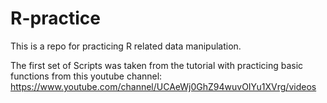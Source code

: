 # R-practice
This is a repo for practicing R related data manipulation.


The first set of Scripts was taken from the tutorial with practicing basic functions from this youtube channel:
https://www.youtube.com/channel/UCAeWj0GhZ94wuvOIYu1XVrg/videos
